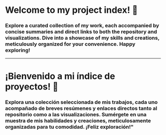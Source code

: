 # Welcome to my project index! 🚀 
### Explore a curated collection of my work, each accompanied by concise summaries and direct links to both the repository and visualizations. Dive into a showcase of my skills and creations, meticulously organized for your convenience. Happy exploring!
---
# ¡Bienvenido a mi índice de proyectos! 🚀 
### Explora una colección seleccionada de mis trabajos, cada uno acompañado de breves resúmenes y enlaces directos tanto al repositorio como a las visualizaciones. Sumérgete en una muestra de mis habilidades y creaciones, meticulosamente organizadas para tu comodidad. ¡Feliz exploración!"

